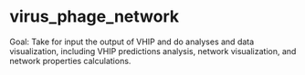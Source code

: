 # virus_phage_network
Goal: Take for input the output of VHIP and do analyses and data visualization, including VHIP predictions analysis, network visualization, and network properties calculations.
